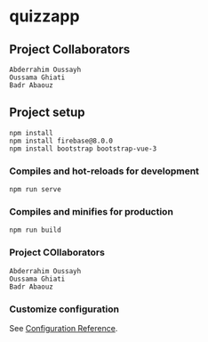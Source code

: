 # quizzapp
## Project Collaborators
```
Abderrahim Oussayh
Oussama Ghiati
Badr Abaouz
```

## Project setup
```
npm install
npm install firebase@8.0.0
npm install bootstrap bootstrap-vue-3
```

### Compiles and hot-reloads for development
```
npm run serve
```

### Compiles and minifies for production
```
npm run build
```
### Project COllaborators
```
Abderrahim Oussayh
Oussama Ghiati
Badr Abaouz
```

### Customize configuration
See [Configuration Reference](https://cli.vuejs.org/config/).
